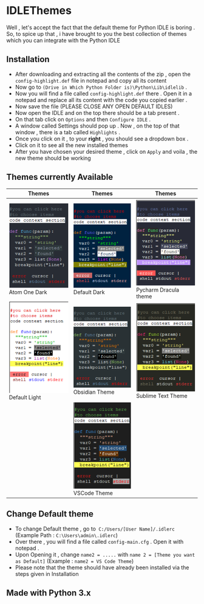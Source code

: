 # IDLEThemes
Well , let's accept the fact that the default theme for Python IDLE is boring . So, to spice up that , i have brought to you the best collection of themes which you can integrate with the Python IDLE

## Installation
- After downloading and extracting all the contents of the zip , open the `config-highlight.def` file in notepad and copy all its content 
- Now go to `(Drive in Which Python Folder is)\Python\Lib\idlelib` .
- Now you will find a file called `config-highlight.def` there . Open it in a notepad and replace all its content with the code you copied earlier .
- Now save the file (PLEASE CLOSE ANY OPEN DEFAULT IDLES)
- Now open the IDLE and on the top there should be a tab present . 
- On that tab click on `Options` and then `Configure IDLE` . 
- A window called Settings should pop up . Now , on the top of that window , there is a tab called `Highlights` . 
- Once you click on it , to your **right** , you should see a dropdown box . 
- Click on it to see all the new installed themes 
- After you have chosen your desired theme , click on `Apply` and voila , the new theme should be working 

## Themes currently Available 
| Themes | Themes | Themes |
| --------------- | --------------- | --------------- |
| ![](https://github.com/jusspatel/IDLEThemes/blob/main/Screenshot%20(341).png) <br> Atom One Dark| ![](https://github.com/jusspatel/IDLEThemes/blob/main/Screenshot%20(342).png) <br> Default Dark| ![](https://github.com/jusspatel/IDLEThemes/blob/main/Screenshot%20(345).png) <br> Pycharm Dracula theme |
| ![](https://github.com/jusspatel/IDLEThemes/blob/main/Screenshot%20(343).png) <br> Default Light | ![](https://github.com/jusspatel/IDLEThemes/blob/main/Screenshot%20(344).png) <br> Obsidian Theme| ![](https://github.com/jusspatel/IDLEThemes/blob/main/Screenshot%20(346).png) <br> Sublime Text Theme |
| | ![](https://github.com/jusspatel/IDLEThemes/blob/main/Screenshot%20(347).png) <br> VSCode Theme| |

## Change Default theme
- To change Default theme , go to` C:/Users/[User Name]/.idlerc` (Example Path : `C:\Users\admin\.idlerc`)
- Over there , you will find a file called `config-main.cfg` . Open it with notepad .
- Upon Opening it , change `name2 = .....` with `name 2 = [Theme you want as Default]`  (Example : `name2 = VS Code Theme`)
- Please note that the theme should have already been installed via the steps given in Installation

## Made with Python 3.x 
